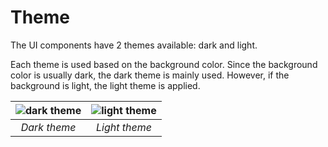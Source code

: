 # Theme

The UI components have 2 themes available: dark and light.

Each theme is used based on the background color. Since the background color is usually dark, the dark theme is mainly used. However, if the background is light, the light theme is applied.

|  ![dark theme](media/st_02_theme_dark_normal_re-300x83.png) | ![light theme](media/st_03_theme_light_normal-300x83.png) |
|:---:|:---:|
| *Dark theme* | *Light theme* |
